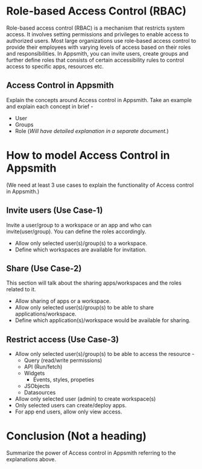 # Role-based Access Control (RBAC)
Role-based access control (RBAC) is a mechanism that restricts system access. It involves setting permissions and privileges to enable access to authorized users. Most large organizations use role-based access control to provide their employees with varying levels of access based on their roles and responsibilities.
In Appsmith, you can invite users, create groups and further define roles that consists of certain accessibility rules to control access to specific apps, resources etc. 

## Access Control in Appsmith
Explain the concepts around Access control in Appsmith.
Take an example and explain each concept in brief -
- User
- Groups
- Role (*Will have detailed explanation in a separate document.*)

# How to model Access Control in Appsmith
(We need at least 3 use cases to explain the functionality of Access control in Appsmith.)

## Invite users (Use Case-1)
Invite a user/group to a workspace or an app and who can invite(user/group). You can define the roles accordingly.
- Allow only selected user(s)/group(s) to a workspace.
- Define which workspaces are available for invitation.

## Share (Use Case-2)
This section will talk about the sharing apps/workspaces and the roles related to it.
- Allow sharing of apps or a workspace.
- Allow only selected user(s)/group(s) to be able to share applications/workspace.
- Define which application(s)/workspace would be available for sharing.

## Restrict access (Use Case-3)
- Allow only selected user(s)/group(s) to be able to access the resource - 
    - Query (read/write permissions)
    - API (Run/fetch)
    - Widgets
        - Events, styles, propeties
    - JSObjects
    - Datasources
- Allow only selected user (admin) to create workspace(s)
- Only selected users can create/deploy apps.
- For app end users, allow only view access.

# Conclusion (Not a heading)
Summarize the power of Access control in Appsmith referring to the explanations above.

